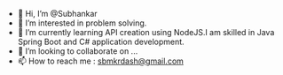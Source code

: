 - 👋 Hi, I’m @Subhankar
- 👀 I’m interested in problem solving.
- 🌱 I’m currently learning API creation using NodeJS.I am skilled in Java Spring Boot and C# application development.
- 💞️ I’m looking to collaborate on ...
- 📫 How to reach me : sbmkrdash@gmail.com

<!---
herosubhankar/herosubhankar is a ✨ special ✨ repository because its `README.md` (this file) appears on your GitHub profile.
You can click the Preview link to take a look at your changes.
--->
